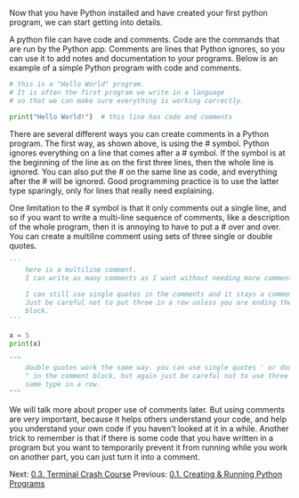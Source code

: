 Now that you have Python installed and have created your first python program, we can start getting into details.

A python file can have code and comments. Code are the commands that are run by the Python app. Comments are lines that Python ignores, so you can use it to add notes and documentation to your programs. Below is an example of a simple Python program with code and comments.

```python
# this is a "Hello World" program.
# It is often the first program we write in a language 
# so that we can make sure everything is working correctly.

print("Hello World!")  # this line has code and comments
```

There are several different ways you can create comments in a Python program. The first way, as shown above, is using the # symbol. Python ignores everything on a line that comes after a # symbol. If the symbol is at the beginning of the line as on the first three lines, then the whole line is ignored. You can also put the # on the same line as code, and everything after the # will be ignored. Good programming practice is to use the latter type sparingly, only for lines that really need explaining.

One limitation to the # symbol is that it only comments out a single line, and so if you want to write a multi-line sequence of comments, like a description of the whole program, then it is annoying to have to put a # over and over. You can create a multiline comment using sets of three single or double quotes.

```python
'''
	here is a multiline comment.
	I can write as many comments as I want without needing more comment symbols.

	I can still use single quotes in the comments and it stays a comment: '
	Just be careful not to put three in a row unless you are ending the comment
	block.
'''

x = 5
print(x)

"""
	double quotes work the same way. you can use single quotes ' or double quotes 
	" in the comment block, but again just be careful not to use three of the 
	same type in a row.
"""

```

We will talk more about proper use of comments later. But using comments are very important, because it helps others understand your code, and help you understand your own code if you haven't looked at it in a while. Another trick to remember is that if there is some code that you have written in a program but you want to temporarily prevent it from running while you work on another part, you can just turn it into a comment.

Next: [0.3. Terminal Crash Course](0.3.%20Terminal%20Crash%20Course.md)
Previous: [0.1. Creating & Running Python Programs](0.1.%20Creating%20&%20Running%20Python%20Programs.md)



